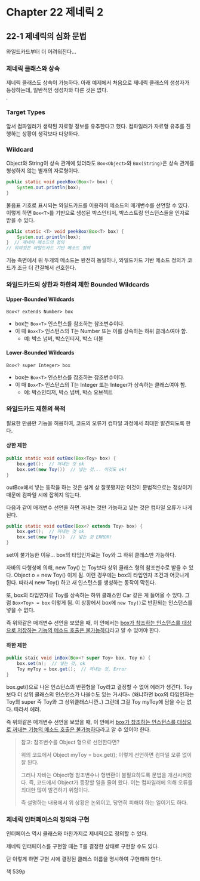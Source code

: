 # Chapter 22 제네릭 2

## 22-1 제네릭의 심화 문법

와일드카드부터 더 어려워진다... 

### 제네릭 클래스와 상속

제네릭 클래스도 상속이 가능하다. 아래 예제에서 처음으로 제네릭 클래스의 생성자가 등장하는데, 일반적인 생성자와 다른 것은 없다.

<img src="C:\Users\00_ma\Desktop\　　　\3-s\Java basic - github\Ch22.jpg" style="zoom:20%;" />



### Target Types

앞서 컴파일러가 생략된 자료형 정보를 유추한다고 했다. 컴파일러가 자료형 유추를 진행하는 상황이 생각보다 다양하다.

### Wildcard

Object와 String이 상속 관계에 있더라도 `Box<Object>`와 `Box(String)`은 상속 관계를 형성하지 않는 별개의 자료형이다.

```java
public static void peekBox(Box<?> box) {
    System.out.println(box);
}
```

물음표 기호로 표시되는 와일드카드를 이용하여 메소드의 매개변수를 선언할 수 있다. 이렇게 하면 `Box<T>`를 기반으로 생성된 박스인티저, 박스스트링 인스턴스들을 인자로 받을 수 있다. 

```java
public static <T> void peekBox(Box<T> box) {
    System.out.println(box);
}  // 제네릭 메소드의 정의
// 위의것은 와일드카드 기반 메소드 정의
```

기능 측면에서 위 두개의 메소드는 완전히 동일하나, 와일드카드 기반 메소드 정의가 코드가 조금 더 간결해서 선호한다.

### 와일드카드의 상한과 하한의 제한 Bounded Wildcards

#### Upper-Bounded Wildcards

`Box<? extends Number> box`

* box는 `Box<T>` 인스턴스를 참조하는 참조변수이다.
* 이 때 `Box<T>` 인스턴스의 T는 Number 또는 이를 상속하는 하위 클래스여야 함.
  * 예: 박스 넘버, 박스인티저, 박스 더블

#### Lower-Bounded Wildcards

`Box<? super Integer> box`

* box는 `Box<T>` 인스턴스를 참조하는 참조변수이다.
* 이 때 `Box<T>` 인스턴스의 T는 Integer 또는 Integer가 상속하는 클래스여야 함.
  * 예: 박스인티저, 박스 넘버, 박스 오브젝트

### 와일드카드 제한의 목적

필요한 만큼만 기능을 허용하여, 코드의 오류가 컴파일 과정에서 최대한 발견되도록 한다.

#### 상한 제한

```java
public static void outBox(Box<Toy> box) {
    box.get();  // 꺼내는 것 ok
    box.set(new Toy())  // 넣는 것... 이것도 ok!
}
```

outBox에서 넣는 동작을 하는 것은 설계 상 잘못됐지만 이것이 문법적으로는 정상이기 때문에 컴파일 시에 잡히지 않는다.

다음과 같이 매개변수 선언을 하면 꺼내는 것만 가능하고 넣는 것은 컴파일 오류가 나게 된다.

```java
public static void outBox(Box<? extends Toy> box) {
    box.get();  // 꺼내는 것 ok
    box.set(new Toy())  // 넣는 것 ERROR!
}
```

set이 불가능한 이유... box의 타입인자로는 Toy와 그 하위 클래스만 가능하다.

자바의 다형성에 의해, new Toy() 는 Toy보다 상위 클래스 형의 참조변수로 받을 수 있다. Object o = new Toy() 이게 됨. 이런 경우에는 box의 타입인자 조건과 어긋나게 된다. 따라서 new Toy() 하고 새 인스턴스를 생성하는 동작이 막힌다.

또, box의 타입인자로 Toy를 상속하는 하위 클래스인 Car 같은 게 들어올 수 있다. 그럼 `Box<Toy> = box` 이렇게 됨. 이 상황에서 box에 `new Toy()`로 반환되는 인스턴스를 넣을 수 없다.

즉  위와같은 매개변수 선언을 보았을 때, 이 안에서는 <u>box가 참조하는 인스턴스를 대상으로 저장하는 기능의 메소드 호출은 불가능하다</u>라고 알 수 있어야 한다.

#### 하한 제한

```java
public staic void inBox(Box<? super Toy> box, Toy n) {
    box.set(n);  // 넣는 것, ok
   	Toy myToy = box.get();  // 꺼내는 것, Error
}
```

box.get()으로 나온 인스턴스의 반환형을 Toy라고 결정할 수 없어 에러가 생긴다. Toy 보다 더 상위 클래스의 인스턴스가 나올수도 있는 거시다~ (왜냐하면 box의 타입인자는 Toy의 super 즉 Toy와 그 상위클래스니깐..) 그런데 그걸 Toy myToy에 담을 수는 없다. 따라서 에러.

즉 위와같은 매개변수 선언을 보았을 때, 이 안에서 <u>box가 참조하는 인스턴스를 대상으로 꺼내는 기능의 메소드 호출은 불가능하다</u>라고 알 수 있어야 한다.



> 참고: 참조변수를 Object 형으로 선언한다면?
>
> 위의 코드에서 Object myToy = box.get(); 이렇게 선언하면 컴파일 오류 없이 잘 된다. 
>
> 그러나 자바는 Object형 참조변수나 형변환이 불필요하도록 문법을 개선시켜왔다. 즉, 코드에서 Object가 등장할 일을 줄여 왔다. 이는 컴파일러에 의해 오류를 최대한 많이 발견하기 위함이다.
>
> 즉 설명하는 내용에서 위 상황은 논외이고, 당연히 피해야 하는 일이기도 하다.

### 제네릭 인터페이스의 정의와 구현

인터페이스 역시 클래스와 마찬가지로 제네릭으로 정의할 수 있다.

제네릭 인터페이스를 구현할 때는 T를 결정한 상태로 구현할 수도 있다.

단 이렇게 하면 구현 시에 결정된 클래스 이름을 명시하여 구현해야 한다.

책 539p

